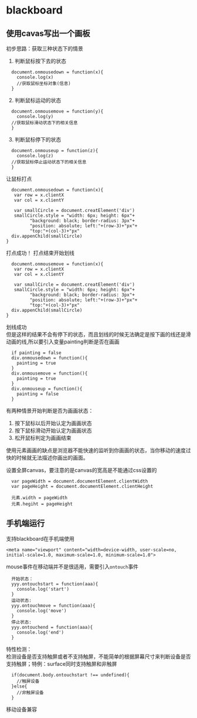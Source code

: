 # blackboard

## 使用cavas写出一个画板
初步思路：获取三种状态下的情景<br>
1. 判断鼠标按下去的状态
```
  document.onmousedown = function(x){
    console.log(x)
    //获取鼠标坐标对象(信息)
  }
```

2. 判断鼠标运动的状态
```
  document.onmousemove = function(y){
    console.log(y)
  //获取鼠标滑动状态下的相关信息
  }
```
3. 判断鼠标停下的状态
```
  document.onmouseup = function(z){
    console.log(z)
  //获取鼠标停止运动状态下的相关信息
  }
```
让鼠标打点<br>
```
  document.onmousedown = function(x){
   var row = x.clientX
   var col = x.clientY

   var smallCircle = document.creatElement('div')
   smallCircle.style = "width: 6px; height: 6px"+
         "background: black; border-radius: 3px"+ 
         "position: absolute; left:"+(row-3)+"px"+
         "top:"+(col-3)+"px"
  div.appenChild(smallCircle)
}
```
打点成功！
打点结束开始划线<br>
```
  document.onmousemove = function(x){
   var row = x.clientX
   var col = x.clientY

   var smallCircle = document.creatElement('div')
   smallCircle.style = "width: 6px; height: 6px"+
         "background: black; border-radius: 3px"+ 
         "position: absolute; left:"+(row-3)+"px"+
         "top:"+(col-3)+"px"
  div.appenChild(smallCircle)
}
```
划线成功<br>
但是这样的结果不会有停下的状态，而且划线的时候无法确定是按下画的线还是滑动画的线,所以要引入变量painting判断是否在画画
```
  if painting = false
  div.onmousedown = function(){
    painting = true
  }
  div.onmousemove = function(){
    painting = true
  }
  div.onmouseup = function(){
    painting = false
  }
```
有两种情景开始判断是否为画画状态：<br>
1. 按下鼠标以后开始认定为画画状态<br>
2. 按下鼠标滑动开始认定为画画状态<br>
3. 松开鼠标判定为画画结束<br>

使用元素画画的缺点是浏览器不能快速的监听到你画画的状态，当你移动的速度过快的时候就无法描述你画出的画面。<br>

设置全屏canvas，要注意的是canvas的宽高是不能通过css设置的<br>
```
  var pageWidth = document.documentElement.clientWidth
  var pageHeight = document.documentElement.clientHeight  

  元素.width = pageWidth
  元素.hegiht = pageHeight
```
## 手机端运行
支持blackboard在手机端使用<br>
```
<meta name="viewport" content="width=device-width, user-scale=no, initial-scale=1.0, maximum-scale=1.0, minimum-scale=1.0">
```
mouse事件在移动端并不是很适用，需要引入`ontouch`事件<br>
```
  开始状态：
  yyy.ontouchstart = function(aaa){
    console.log('start')
  }
  运动状态:
  yyy.ontouchmove = function(aaa){
    console.log('move')
  }
  停止状态:
  yyy.ontouchend = function(aaa){
    console.log('end')
  }
```
特性检测：<br>
检测设备是否支持触屏或者不支持触屏，不能简单的根据屏幕尺寸来判断设备是否支持触屏；特例：surface同时支持触屏和非触屏<br>
```
  if(document.body.ontouchstart !== undefined){
    //触屏设备
  }else{
    //非触屏设备
  }
```
移动设备兼容